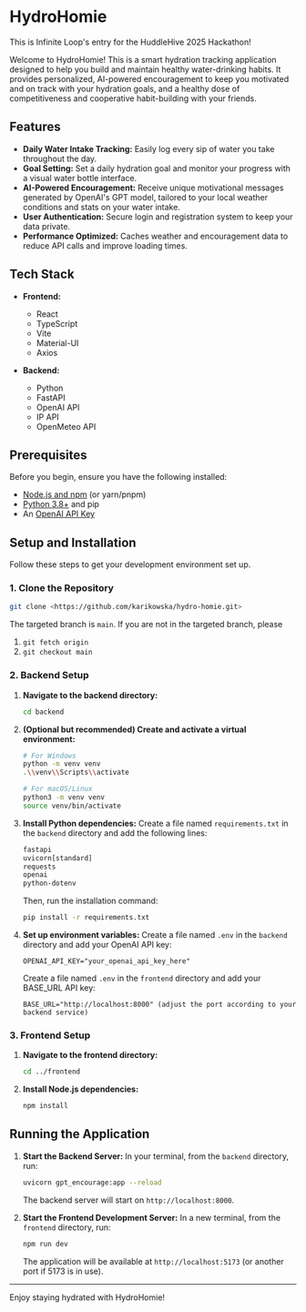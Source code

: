 # HydroHomie

This is Infinite Loop's entry for the HuddleHive 2025 Hackathon!

Welcome to HydroHomie! This is a smart hydration tracking application designed to help you build and maintain healthy water-drinking habits. It provides personalized, AI-powered encouragement to keep you motivated and on track with your hydration goals, and a healthy dose of competitiveness and cooperative habit-building with your friends.

## Features

- **Daily Water Intake Tracking:** Easily log every sip of water you take throughout the day.
- **Goal Setting:** Set a daily hydration goal and monitor your progress with a visual water bottle interface.
- **AI-Powered Encouragement:** Receive unique motivational messages generated by OpenAI's GPT model, tailored to your local weather conditions and stats on your water intake.
- **User Authentication:** Secure login and registration system to keep your data private.
- **Performance Optimized:** Caches weather and encouragement data to reduce API calls and improve loading times.

## Tech Stack

- **Frontend:**
  - React
  - TypeScript
  - Vite
  - Material-UI
  - Axios

- **Backend:**
  - Python
  - FastAPI
  - OpenAI API
  - IP API
  - OpenMeteo API

## Prerequisites

Before you begin, ensure you have the following installed:
- [Node.js and npm](https://nodejs.org/) (or yarn/pnpm)
- [Python 3.8+](https://www.python.org/downloads/) and pip
- An [OpenAI API Key](https://platform.openai.com/account/api-keys)

## Setup and Installation

Follow these steps to get your development environment set up.

### 1. Clone the Repository

```bash
git clone <https://github.com/karikowska/hydro-homie.git>
```

The targeted branch is ```main```. If you are not in the targeted branch, please 
1. ```git fetch origin```
2. ```git checkout main```

### 2. Backend Setup

1.  **Navigate to the backend directory:**
    ```bash
    cd backend
    ```

2.  **(Optional but recommended) Create and activate a virtual environment:**
    ```bash
    # For Windows
    python -m venv venv
    .\\venv\\Scripts\\activate

    # For macOS/Linux
    python3 -m venv venv
    source venv/bin/activate
    ```

3.  **Install Python dependencies:**
    Create a file named `requirements.txt` in the `backend` directory and add the following lines:
    ```txt
    fastapi
    uvicorn[standard]
    requests
    openai
    python-dotenv
    ```
    Then, run the installation command:
    ```bash
    pip install -r requirements.txt
    ```

4.  **Set up environment variables:**
    Create a file named `.env` in the `backend` directory and add your OpenAI API key:
    ```
    OPENAI_API_KEY="your_openai_api_key_here"
    ```

    Create a file named `.env` in the `frontend` directory and add your BASE_URL API key:
    ```
    BASE_URL="http://localhost:8000" (adjust the port according to your backend service)
    ```

### 3. Frontend Setup

1.  **Navigate to the frontend directory:**
    ```bash
    cd ../frontend
    ```

2.  **Install Node.js dependencies:**
    ```bash
    npm install
    ```

## Running the Application

1.  **Start the Backend Server:**
    In your terminal, from the `backend` directory, run:
    ```bash
    uvicorn gpt_encourage:app --reload
    ```
    The backend server will start on `http://localhost:8000`.

2.  **Start the Frontend Development Server:**
    In a new terminal, from the `frontend` directory, run:
    ```bash
    npm run dev
    ```
    The application will be available at `http://localhost:5173` (or another port if 5173 is in use).

---

Enjoy staying hydrated with HydroHomie!

